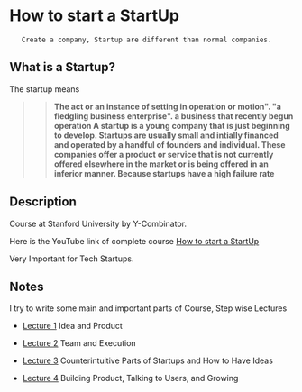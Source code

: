 # How to start a StartUp

       Create a company, Startup are different than normal companies.


## What is a Startup?

 The startup means
>  >**The act or an instance of setting in operation or motion".
  > "a fledgling business enterprise".
 > a business that recently begun operation
 > A startup is a young company that is just beginning to develop. 
 > Startups are usually small and intially financed and operated by a handful of founders and individual.
 > These companies offer a product or service that is not currently offered elsewhere in the market or is being offered in an inferior manner. Because startups have a high failure rate**
 
 
       
## Description

Course at Stanford University by Y-Combinator.

Here is the YouTube link of complete course [How to start a StartUp](https://youtu.be/CVfnkM44Urs)

Very Important for Tech Startups.


## Notes

I try to write some main and important parts of Course, Step wise Lectures 

- [Lecture 1](https://github.com/MTayyab10/How-to-start-Start-up/tree/main/Lecture%201) Idea and Product

- [Lecture 2](https://github.com/MTayyab10/How-to-start-Start-up/tree/main/Lecture%202) Team and Execution

- [Lecture 3](https://github.com/MTayyab10/How-to-Start-a-Start-up/tree/main/Lecture%203) Counterintuitive Parts of Startups and How to Have Ideas

- [Lecture 4](https://github.com/MTayyab10/How-to-Start-a-Start-up/tree/main/Lecture%204) Building Product, Talking to Users, and Growing
